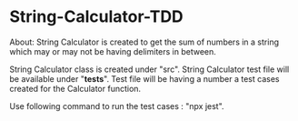 # String-Calculator-TDD
About: String Calculator is created to get the sum of numbers in a string which may or may not be having delimiters in between.

String Calculator class is created under "src".
String Calculator test file will be available under "__tests__".
Test file will be having a number a test cases created for the Calculator function.

Use following command to run the test cases : "npx jest".
